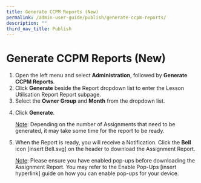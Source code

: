 ```yaml
---
title: Generate CCPM Reports (New)
permalink: /admin-user-guide/publish/generate-ccpm-reports/
description: ""
third_nav_title: Publish
---
```

<h1 id="generate-ccpm-reports-new-">Generate CCPM Reports (New)</h1>
<ol>
<li>Open the left menu and select <strong>Administration</strong>, followed by <strong>Generate CCPM Reports</strong>.</li>
<li>Click <strong>Generate</strong> beside the Report dropdown list to enter the Lesson Utilisation Report Report subpage.</li>
<li>Select the <strong>Owner Group</strong> and <strong>Month</strong> from the dropdown list.</li>
<li><p>Click <strong>Generate</strong>. </p>
<p><u>Note</u>: Depending on the number of Assignments that need to be generated, it may take some time for the report to be ready.</p>
</li>
<li><p>When the Report is ready, you will receive a Notification. Click the <strong>Bell</strong> icon [insert Bell.svg] on the header to download the Assignment Report.</p>
<p> <u>Note</u>: Please ensure you have enabled pop-ups before downloading the Assignment Report. You may refer to the Enable Pop-Ups [insert hyperlink] guide on how you can enable pop-ups for your device.</p>
</li>
</ol>